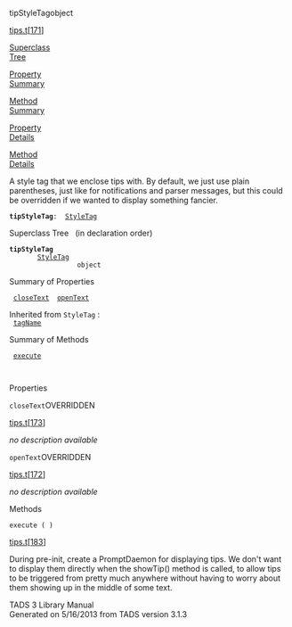 ---
---
<span class="title">tipStyleTag</span><span class="type">object</span>

[tips.t](../file/tips.t.html)\[[171](../source/tips.t.html#171)\]

[Superclass  
Tree](#_SuperClassTree_)

[Property  
Summary](#_PropSummary_)

[Method  
Summary](#_MethodSummary_)

[Property  
Details](#_Properties_)

[Method  
Details](#_Methods_)

<div class="fdesc">

A style tag that we enclose tips with. By default, we just use plain
parentheses, just like for notifications and parser messages, but this
could be overridden if we wanted to display something fancier.

**`tipStyleTag`**` :   `[`StyleTag`](../object/StyleTag.html)

</div>

<span id="_SuperClassTree_"></span>

<div class="mjhd">

<span class="hdln">Superclass Tree</span>   (in declaration order)

</div>

**`tipStyleTag`**  
`         `[`StyleTag`](../object/StyleTag.html)  
`                 object`  
<span id="_PropSummary_"></span>

<div class="mjhd">

<span class="hdln">Summary of Properties</span>  

</div>

` `[`closeText`](#closeText)`  `[`openText`](#openText)`  `

Inherited from `StyleTag` :  
` `[`tagName`](../object/StyleTag.html#tagName)`  `

<span id="_MethodSummary_"></span>

<div class="mjhd">

<span class="hdln">Summary of Methods</span>  

</div>

` `[`execute`](#execute)`  `

` `

<span id="_Properties_"></span>

<div class="mjhd">

<span class="hdln">Properties</span>  

</div>

<span id="closeText"></span>

`closeText`<span class="rem">OVERRIDDEN</span>

[tips.t](../file/tips.t.html)\[[173](../source/tips.t.html#173)\]

<div class="desc">

*no description available*

</div>

<span id="openText"></span>

`openText`<span class="rem">OVERRIDDEN</span>

[tips.t](../file/tips.t.html)\[[172](../source/tips.t.html#172)\]

<div class="desc">

*no description available*

</div>

<span id="_Methods_"></span>

<div class="mjhd">

<span class="hdln">Methods</span>  

</div>

<span id="execute"></span>

`execute ( )`

[tips.t](../file/tips.t.html)\[[183](../source/tips.t.html#183)\]

<div class="desc">

During pre-init, create a PromptDaemon for displaying tips. We don't
want to display them directly when the showTip() method is called, to
allow tips to be triggered from pretty much anywhere without having to
worry about them showing up in the middle of some text.

</div>

<div class="ftr">

TADS 3 Library Manual  
Generated on 5/16/2013 from TADS version 3.1.3

</div>
